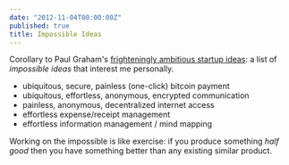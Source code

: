 ```yaml
---
date: "2012-11-04T00:00:00Z"
published: true
title: Impossible Ideas
---
```


Corollary to Paul Graham's <a href="http://paulgraham.com/ambitious.html">frighteningly ambitious startup ideas</a>: a list of <i>impossible ideas</i> that interest me personally.

- ubiquitous, secure, painless (one-click) bitcoin payment
- ubiquitous, effortless, anonymous, encrypted communication
- painless, anonymous, decentralized internet access
- effortless expense/receipt management
- effortless information management / mind mapping

Working on the impossible is like exercise: if you produce something _half good_ then you have something better than any existing similar product.
